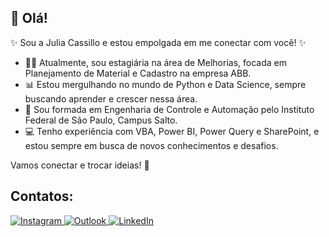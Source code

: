 ## 👋 Olá!

✨ Sou a Julia Cassillo e estou empolgada em me conectar com você! ✨

- 👩‍💼 Atualmente, sou estagiária na área de Melhorias, focada em Planejamento de Material e Cadastro na empresa ABB.
- 📊 Estou mergulhando no mundo de Python e Data Science, sempre buscando aprender e crescer nessa área.
- 🤖 Sou formada em Engenharia de Controle e Automação pelo Instituto Federal de São Paulo, Campus Salto.
- 💻 Tenho experiência com VBA, Power BI, Power Query e SharePoint, e estou sempre em busca de novos conhecimentos e desafios.

Vamos conectar e trocar ideias! 🚀

## Contatos:

<div>
  <a href="https://instagram.com/JuCassillo" target="_blank">
    <img loading="lazy" src="https://img.shields.io/badge/-Instagram-%23E4405F?style=for-the-badge&logo=instagram&logoColor=white" alt="Instagram">
  </a>
  <a href="mailto:jubscassillo@live.com" target="_blank">
    <img loading="lazy" src="https://img.shields.io/badge/-Outlook-%230078D4?style=for-the-badge&logo=microsoft-outlook&logoColor=white" alt="Outlook">
  </a>
  <a href="https://www.linkedin.com/in/julia-cassillo-a12325209/" target="_blank">
    <img loading="lazy" src="https://img.shields.io/badge/-LinkedIn-%230077B5?style=for-the-badge&logo=linkedin&logoColor=white" alt="LinkedIn">
  </a>
</div>

